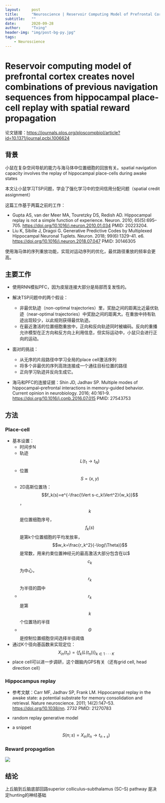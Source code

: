 ```yaml
---
layout:     post
title:      "Neuroscience | Reservoir Computing Model of Prefrontal Cortex"
subtitle:   ""
date:       2020-09-28
author:     "Txing" 
header-img: "img/post-bg-py.jpg"
tags:
    - Neuroscience
---
```


# Reservoir computing model of prefrontal cortex creates novel combinations of previous navigation sequences from hippocampal place-cell replay with spatial reward propagation

论文链接：https://journals.plos.org/ploscompbiol/article?id=10.1371/journal.pcbi.1006624

## 背景

小鼠在复杂空间导航的能力与海马体中位置细胞的回放有关。spatial navigation capacity involves the replay of hippocampal place-cells during awake states  

本文让小鼠学习TSP问题，学会了强化学习中的空间信用分配问题（spatial credit assignment）

这篇工作基于两篇之前的工作：

- Gupta AS, van der Meer MA, Touretzky DS, Redish AD. Hippocampal replay is not a simple function of experience. Neuron. 2010; 65(5):695–705. https://doi.org/10.1016/j.neuron.2010.01.034 PMID: 20223204.  
- Liu K, Sibille J, Dragoi G. Generative Predictive Codes by Multiplexed Hippocampal Neuronal Tuplets. Neuron. 2018; 99(6):1329–41. e6. https://doi.org/10.1016/j.neuron.2018.07.047 PMID: 30146305  

使用海马体的序列重放功能，实现对运动序列的优化，最优路径重放的频率会更高。

## 主要工作

- 使用RNN模拟PFC，因为皮层连接大部分是局部而复发性的。
- 解决TSP问题中的两个假设：
  - 非最优轨迹（non-optimal trajectories）里，奖励之间的距离比近最优轨迹（near-optimal  trajectories）中奖励之间的距离大。在重放中持有轨迹出现较少，以此规则获得最优轨迹。
  - 在最近激活的位置细胞重放中，正向和反向轨迹同时被编码。反向的重播允许模型在正方向和反方向上利用信息，但实际运动中，小鼠只会进行正向的运动。
- 面对的挑战：
  - 从无序的片段路径中学习全局的place cell激活序列
  - 将多个非最优的序列高效连接成一个通往目标位置的路径
  - 正向学习轨迹并反向生成它。

- 海马和PFC的连接证据：Shin JD, Jadhav SP. Multiple modes of hippocampal–prefrontal interactions in memory-guided behavior. Current opinion in neurobiology. 2016; 40:161–9. https://doi.org/10.1016/j.conb.2016.07.015 PMID: 27543753

## 方法

### Place-cell

- 基本设置：
  - 时间步N
  - 轨迹$$L(t_1\rightarrow t_N)$$ 
  - 位置$$S=(x,y)$$
  - 2D高斯位置场：$$f_k(s)=e^{-\frac{\Vert s-c_k\Vert^2}{w_k}}$$ ，$$k$$是位置细胞序号，$$f_k(s)$$是第k个位置细胞的平均发放率，$$w_k=\frac{r_k^2}{-\log(\Theta)}$$是常数，用来约束位置神经元的最高激活大部分包含在以$$$c_k$$为中心，$$r_k$$为半径的圆中
  - $$r_k$$是第$$k$$个位置场的半径
  - $$\Theta$$是控制位置细胞空间选择半径阈值
- 通过K个径向基函数来实现定位：$$X_{in}(t_n)=\{f_k(L(t_n))\}_{k\in 1 \cdot\cdot\cdot K}$$
- place cell可以进一步调研，这个跟脑内GPS有关（还有grid cell, head direction cell）

### Hippocampus replay

- 参考文献：Carr MF, Jadhav SP, Frank LM. Hippocampal replay in the awake state: a potential substrate for memory consolidation and retrieval. Nature neuroscience. 2011; 14(2):147–53. https://doi.org/10.1038/nn. 2732 PMID: 21270783  

- random replay generative model   
- a snippet $$S(n;s)=X_{in}(t_n \rightarrow t_{n+s})$$  

### Reward propagation











![](https://raw.githubusercontent.com/txing-casia/txing-casia.github.io/master/img/20200925-1.png)

## 结论

上丘脑到丘脑底部回路superior colliculus–subthalamus (SC–S) pathway 是决定hunting的神经基础
